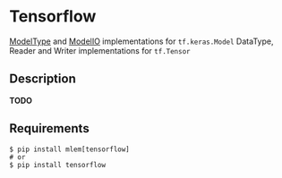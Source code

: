 # Tensorflow

[ModelType](/doc/object-reference/mlem-abcs#modeltype) and
[ModelIO](/doc/object-reference/mlem-abcs#modelio) implementations for
`tf.keras.Model` DataType, Reader and Writer implementations for `tf.Tensor`

## Description

**TODO**

## Requirements

```cli
$ pip install mlem[tensorflow]
# or
$ pip install tensorflow
```
